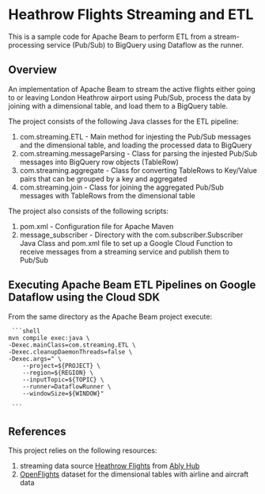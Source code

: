 # Heathrow Flights Streaming and ETL
This is a sample code for Apache Beam to perform ETL from a stream-processing service (Pub/Sub) to BigQuery using Dataflow as the runner. 

## Overview
An implementation of Apache Beam to stream the active flights either going to or leaving London Heathrow airport using Pub/Sub, process the data by joining with a dimensional table, and load them to a BigQuery table. 

The project consists of the following Java classes for the ETL pipeline:

1. com.streaming.ETL - Main method for injesting the Pub/Sub messages and the dimensional table, and loading the processed data to BigQuery
2. com.streaming.messageParsing - Class for parsing the injested Pub/Sub messages into BigQuery row objects (TableRow)
3. com.streaming.aggregate - Class for converting TableRows to Key/Value pairs that can be grouped by a key and aggregated
4. com.streaming.join - Class for joining the aggregated Pub/Sub messages with TableRows from the dimensional table 

The project also consists of the following scripts:

1. pom.xml - Configuration file for Apache Maven
2. message_subscriber - Directory with the com.subscriber.Subscriber Java Class and pom.xml file to set up a Google Cloud Function to receive messages from a streaming service and publish them to Pub/Sub

## Executing Apache Beam ETL Pipelines on Google Dataflow using the Cloud SDK

From the same directory as the Apache Beam project execute:


     ```shell
    mvn compile exec:java \
    -Dexec.mainClass=com.streaming.ETL \
    -Dexec.cleanupDaemonThreads=false \
    -Dexec.args=" \
        --project=${PROJECT} \
        --region=${REGION} \
        --inputTopic=${TOPIC} \
        --runner=DataflowRunner \
        --windowSize=${WINDOW}"
     
     ```



## References

This project relies on the following resources:

1. streaming data source [Heathrow Flights](https://ably.com/hub/ably-flightradar24/heathrow-flights) from [Ably Hub](https://ably.com/hub)
2. [OpenFlights](https://github.com/jpatokal/openflights) dataset for the dimensional tables with airline and aircraft data